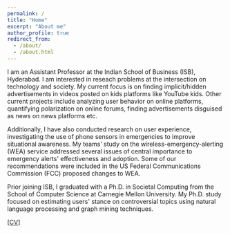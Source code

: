 ```yaml
---
permalink: /
title: "Home"
excerpt: "About me"
author_profile: true
redirect_from: 
  - /about/
  - /about.html
---
```


I am an Assistant Professor at the Indian School of Business (ISB), Hyderabad. I am interested in reseach problems at the intersection on technology and society. My current focus is on finding implicit/hidden advertisements in videos posted on kids platforms like YouTube kids. Other current projects include analyzing user behavior on online platforms, quantifying polarization on online forums, finding advertisements disguised as news on news platforms etc. 

Additionally, I have also conducted research on user experience, investigating the use of phone  sensors in emergencies to improve situational awareness. My teams’ study on the wireless-emergency-alerting (WEA) service addressed several issues of central importance to emergency alerts' effectiveness and adoption. Some of our recommendations were included in the US Federal Communications Commission (FCC) proposed changes to WEA.


Prior joining ISB, I graduated with a Ph.D. in Societal Computing from the School of Computer Science at Carnegie Mellon University. My Ph.D. study focused on estimating users' stance on controversial topics using natural language processing and graph mining techniques.  


[[CV](https://sumeetkr.github.io/files/cv.pdf)]
